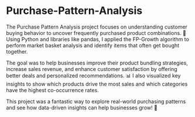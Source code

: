 # Purchase-Pattern-Analysis

The Purchase Pattern Analysis project focuses on understanding customer buying behavior to uncover frequently purchased product combinations. 🛒 Using Python and libraries like pandas, I applied the FP-Growth algorithm to perform market basket analysis and identify items that often get bought together.

The goal was to help businesses improve their product bundling strategies, increase sales revenue, and enhance customer satisfaction by offering better deals and personalized recommendations. 📊 I also visualized key insights to show which products drive the most sales and which categories have the highest co-occurrence rates.

This project was a fantastic way to explore real-world purchasing patterns and see how data-driven insights can help businesses grow! 🚀
